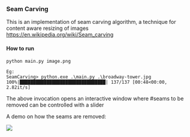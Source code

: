### Seam Carving
This is an implementation of seam carving algorithm, a technique for content aware resizing of images
https://en.wikipedia.org/wiki/Seam_carving

#### How to run
```
python main.py image.png

Eg:
SeamCarving> python.exe .\main.py .\broadway-tower.jpg
100%|████████████████████████████████| 137/137 [00:48<00:00,  2.82it/s]
```

The above invocation opens an interactive window where #seams to be removed can be controlled with a slider  

A demo on how the seams are removed:  

![](results/seamcarving.gif)